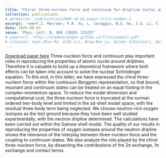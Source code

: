 ```yaml
---
title: "Chiral three-nucleon force and continuum for dripline nuclei and beyond"
collection: publications
# permalink: /publication/2009-10-01-paper-title-number-1
excerpt: '<em>Y.Z. Ma</em>, F.R. Xu, L. Coraggio, B.S. Hu, J.G. Li, T. Fukui, L. De Angelis, N. Itaco, A. Gargano'
date: 2020-08-03
venue: 'Phys. Lett. B, 808 (2020) 135257'
# paperurl: 'http://academicpages.github.io/files/paper1.pdf'
# citation: Yuan-Zhuo Ma, Zidu Lin, Bing-Nan Lu, Serdar Elhatisari, Dean Lee*, Ning Li, Ulf-G. Meißner, Andrew W. Steiner, and Qian Wang
---
```


<a href='https://doi.org/10.1016/j.physletb.2020.135257'>Download paper here</a>
Three-nucleon force and continuum play important roles in reproducing the properties of atomic nuclei around driplines. Therefore it is valuable to build up a theoretical framework where both effects can be taken into account to solve the nuclear Schrödinger equation. To this end, in this letter, we have expressed the chiral three-nucleon force within the continuum Berggren representation, so that bound, resonant and continuum states can be treated on an equal footing in the complex-momentum space. To reduce the model dimension and computational cost, the three-nucleon force is truncated at the normal-ordered two-body level and limited in the sd-shell model space, with the residual three-body term being neglected. We choose neutron-rich oxygen isotopes as the test ground because they have been well studied experimentally, with the neutron dripline determined. The calculations have been carried out within the Gamow shell model. The quality of our results in reproducing the properties of oxygen isotopes around the neutron dripline shows the relevance of the interplay between three-nucleon force and the coupling to continuum states. We also analyze the role played by the chiral three-nucleon force, by dissecting the contributions of the 2π exchange, 1π exchange and contact terms.
<!-- Recommended citation: Your Name, You. (2009). "Paper Title Number 1." <i>Journal 1</i>. 1(1). -->
